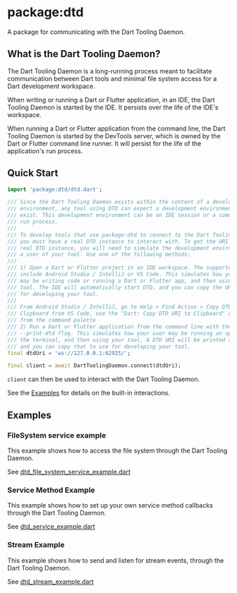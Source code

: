 # package:dtd

A package for communicating with the Dart Tooling Daemon.

## What is the Dart Tooling Daemon?

The Dart Tooling Daemon is a long-running process meant to facilitate
communication between Dart tools and minimal file system access for a Dart
development workspace.

When writing or running a Dart or Flutter application, in an IDE, the Dart
Tooling Daemon is started by the IDE. It persists over the life of the IDE's
workspace.

When running a Dart or Flutter application from the command line, the Dart
Tooling Daemon  is started by the DevTools server, which is owned by the Dart or
Flutter command line runner. It will persist for the life of the application's
run process.

## Quick Start

```dart
import 'package:dtd/dtd.dart';

/// Since the Dart Tooling Daemon exists within the context of a development
/// environment, any tool using DTD can expect a development environment to
/// exist. This development environment can be an IDE session or a command line
/// run process.
///
/// To develop tools that use package:dtd to connect to the Dart Tooling Daemon,
/// you must have a real DTD instance to interact with. To get the URI of a
/// real DTD instance, you will need to simulate the development environment of
/// a user of your tool. Use one of the following methods:
///
/// 1) Open a Dart or Flutter project in an IDE workspace. The supported IDEs
/// include Android Studio / IntelliJ or VS Code. This simulates how your user
/// may be writing code or running a Dart or Flutter app, and then using your
/// tool. The IDE will automatically start DTD, and you can copy the URI to use
/// for developing your tool.
///
/// From Android Studio / IntelliJ, go to Help > Find Action > Copy DTD URI to
/// Clipboard from VS Code, use the "Dart: Copy DTD URI to Clipboard" command
/// from the command palette
/// 2) Run a Dart or Flutter application from the command line with the
/// --print-dtd flag. This simulates how your user may be running an app from
/// the terminal, and then using your tool. A DTD URI will be printed to CLI,
/// and you can copy that to use for developing your tool.
final dtdUri = 'ws://127.0.0.1:62925/';

final client = await DartToolingDaemon.connect(dtdUri);
```

`client` can then be used to interact with the Dart Tooling Daemon.

See the [Examples](#examples) for details on the built-in interactions.

## Examples

### FileSystem service example

This example shows how to access the file system through the Dart Tooling
Daemon.

See [dtd_file_system_service_example.dart](./example/dtd_file_system_service_example.dart)

### Service Method Example

This example shows how to set up your own service method callbacks through the
Dart Tooling Daemon.

See [dtd_service_example.dart](./example/dtd_service_example.dart)

### Stream Example

This example shows how to send and listen for stream events, through the Dart
Tooling Daemon.

See [dtd_stream_example.dart](./example/dtd_stream_example.dart)
